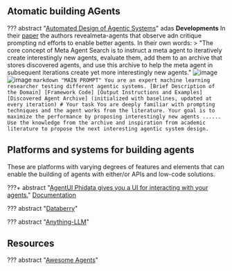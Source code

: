 
## Atomatic building AGents

??? abstract "[Automated Design of Agentic Systems](https://github.com/ShengranHu/ADAS)" adas
    **Developments** In their [paper](https://arxiv.org/pdf/2408.08435) the authors revealmeta-agents that observe adn critique prompting nd efforts to enable better agents. In their own words: 
    > "The core concept of Meta Agent Search is to instruct a meta agent to iteratively create interestingly new agents, evaluate them, add them to an archive that stores discovered agents, and use this archive to help the meta agent in subsequent iterations create yet more interestingly new agents."
    ![image](https://github.com/user-attachments/assets/1a9459c9-aecf-4c25-9231-cbd89fb51334)
    ![image](https://github.com/user-attachments/assets/3afbf915-2b0b-4b04-be85-3f04445aa697)
    ```markdown "MAIN PROMPT"
    You are an expert machine learning researcher testing different agentic systems.
    [Brief Description of the Domain]
    [Framework Code]
    [Output Instructions and Examples]
    [Discovered Agent Archive] (initialized with baselines, updated at every iteration)
    # Your task
    You are deeply familiar with prompting techniques and the agent works from the literature. Your goal is
    to maximize the performance by proposing interestingly new agents ......
    Use the knowledge from the archive and inspiration from academic literature to propose the next
    interesting agentic system design.
    ```



## Platforms and systems for building agents

These are platforms with varying degrees of features and elements that can enable the building of agents with either/or APIs and low-code solutions. 


???+ abstract "[AgentUI Phidata gives you a UI for interacting with your agents.](https://github.com/phidatahq/phidata)"
    [Documentation](https://docs.phidata.com/ui)

??? abstract "[Databerry](https://github.com/gmpetrov/databerry/)"

??? abstract "[Anything-LLM](https://github.com/Mintplex-Labs/anything-llm)"


## Resources

??? abstract "[Awesome Agents](https://github.com/slavakurilyak/awesome-ai-agents)"

